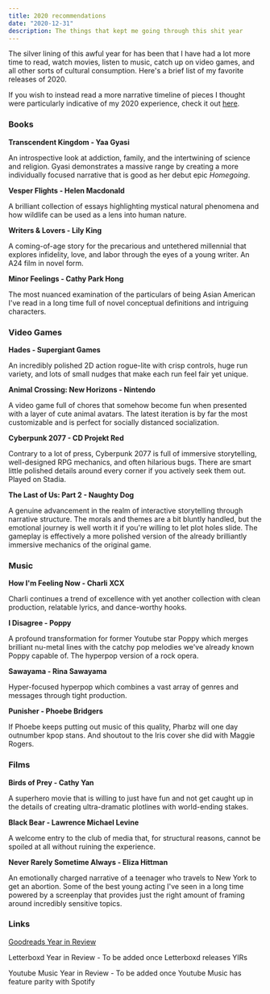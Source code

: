 ```yaml
---
title: 2020 recommendations 
date: "2020-12-31"
description: The things that kept me going through this shit year
---
```


The silver lining of this awful year for has been that I have had a lot more time to read, watch movies, listen to music, catch up on video games, and all other sorts of cultural consumption. Here's a brief list of my favorite releases of 2020.

If you wish to instead read a more narrative timeline of pieces I thought were particularly indicative of my 2020 experience, check it out [here](/blog/2020-timeline).

### Books

**Transcendent Kingdom - Yaa Gyasi**

An introspective look at addiction, family, and the intertwining of science and religion. Gyasi demonstrates a massive range by creating a more individually focused narrative that is good as her debut epic *Homegoing*.

**Vesper Flights - Helen Macdonald**

A brilliant collection of essays highlighting mystical natural phenomena and how wildlife can be used as a lens into human nature.

**Writers & Lovers - Lily King**

A coming-of-age story for the precarious and untethered millennial that explores infidelity, love, and labor through the eyes of a young writer. An A24 film in novel form.

**Minor Feelings - Cathy Park Hong**

The most nuanced examination of the particulars of being Asian American I've read in a long time full of novel conceptual definitions and intriguing characters.

### Video Games

**Hades - Supergiant Games**

An incredibly polished 2D action rogue-lite with crisp controls, huge run variety, and lots of small nudges that make each run feel fair yet unique.

**Animal Crossing: New Horizons - Nintendo**

A video game full of chores that somehow become fun when presented with a layer of cute animal avatars. The latest iteration is by far the most customizable and is perfect for socially distanced socialization.

**Cyberpunk 2077 - CD Projekt Red**

Contrary to a lot of press, Cyberpunk 2077 is full of immersive storytelling, well-designed RPG mechanics, and often hilarious bugs. There are smart little polished details around every corner if you actively seek them out. Played on Stadia.

**The Last of Us: Part 2 - Naughty Dog**

A genuine advancement in the realm of interactive storytelling through narrative structure. The morals and themes are a bit bluntly handled, but the emotional journey is well worth it if you're willing to let plot holes slide. The gameplay is effectively a more polished version of the already brilliantly immersive mechanics of the original game.

### Music

**How I'm Feeling Now - Charli XCX**

Charli continues a trend of excellence with yet another collection with clean production, relatable lyrics, and dance-worthy hooks.

**I Disagree - Poppy**

A profound transformation for former Youtube star Poppy which merges brilliant nu-metal lines with the catchy pop melodies we've already known Poppy capable of. The hyperpop version of a rock opera.

**Sawayama - Rina Sawayama**

Hyper-focused hyperpop which combines a vast array of genres and messages through tight production.

**Punisher - Phoebe Bridgers**

If Phoebe keeps putting out music of this quality, Pharbz will one day outnumber kpop stans. And shoutout to the Iris cover she did with Maggie Rogers.

### Films

**Birds of Prey - Cathy Yan**

A superhero movie that is willing to just have fun and not get caught up in the details of creating ultra-dramatic plotlines with world-ending stakes.

**Black Bear - Lawrence Michael Levine**

A welcome entry to the club of media that, for structural reasons, cannot be spoiled at all without ruining the experience.

**Never Rarely Sometime Always - Eliza Hittman**

An emotionally charged narrative of a teenager who travels to New York to get an abortion. Some of the best young acting I've seen in a long time powered by a screenplay that provides just the right amount of framing around incredibly sensitive topics.

### Links

[Goodreads Year in Review](https://www.goodreads.com/user_challenges/19299742)

Letterboxd Year in Review - To be added once Letterboxd releases YIRs

Youtube Music Year in Review - To be added once Youtube Music has feature parity with Spotify